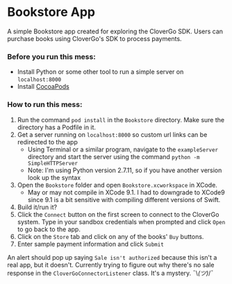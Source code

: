 # Bookstore App
A simple Bookstore app created for exploring the CloverGo SDK. Users can purchase books using CloverGo's SDK to process payments.

### Before you run this mess:
* Install Python or some other tool to run a simple server on `localhost:8000`
* Install [CocoaPods](https://guides.cocoapods.org/using/getting-started.html "CocoaPods Guides - Getting Started")

### How to run this mess:
1. Run the command `pod install` in the `Bookstore` directory. Make sure the directory has a Podfile in it.
2. Get a server running on `localhost:8000` so custom url links can be redirected to the app
    * Using Terminal or a similar program, navigate to the `exampleServer` directory and start the server using the command `python -m SimpleHTTPServer`
    * Note: I'm using Python version 2.7.11, so if you have another version look up the syntax
3. Open the `Bookstore` folder and open `Bookstore.xcworkspace` in XCode. 
    * May or may not compile in XCode 9.1. I had to downgrade to XCode9 since 9.1 is a bit sensitive with compiling different versions of Swift.
4. Build it/run it? 
5. Click the `Connect` button on the first screen to connect to the CloverGo system. Type in your sandbox credentials when prompted and click `Open` to go back to the app.
6. Click on the `Store` tab and click on any of the books' `Buy` buttons.
7. Enter sample payment information and click `Submit`

An alert should pop up saying `Sale isn't authorized` because this isn't a real app, but it doesn't. Currently trying to figure out why there's no sale response in the `CloverGoConnectorListener` class. It's a mystery.
¯\\_(ツ)_/¯
